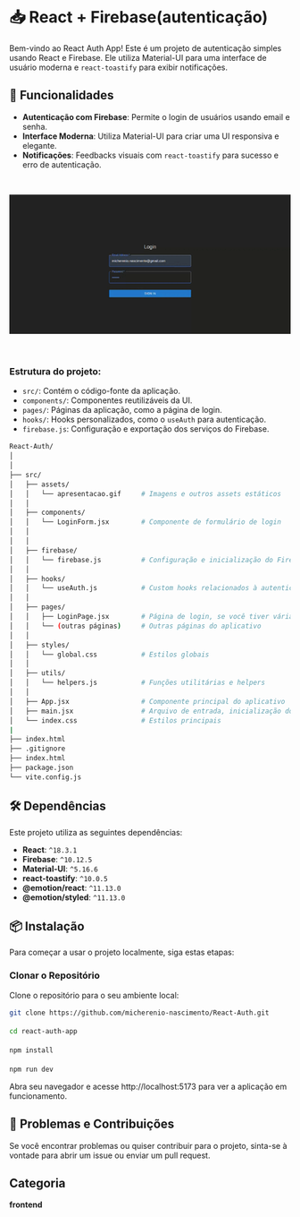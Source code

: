 # 📥 React + Firebase(autenticação)

Bem-vindo ao React Auth App! Este é um projeto de autenticação simples usando React e Firebase. Ele utiliza Material-UI para uma interface de usuário moderna e `react-toastify` para exibir notificações.

## 🚀 Funcionalidades

- **Autenticação com Firebase**: Permite o login de usuários usando email e senha.
- **Interface Moderna**: Utiliza Material-UI para criar uma UI responsiva e elegante.
- **Notificações**: Feedbacks visuais com `react-toastify` para sucesso e erro de autenticação.

<br>

![](./src/assets/apresentacao.gif)

<br>

### Estrutura do projeto:

- `src/`: Contém o código-fonte da aplicação.
- `components/`: Componentes reutilizáveis da UI.
- `pages/`: Páginas da aplicação, como a página de login.
- `hooks/`: Hooks personalizados, como o `useAuth` para autenticação.
- `firebase.js`: Configuração e exportação dos serviços do Firebase.


```bash
React-Auth/
│
│
├── src/
│   ├── assets/
│   │   └── apresentacao.gif     # Imagens e outros assets estáticos
│   │
│   ├── components/
│   │   └── LoginForm.jsx        # Componente de formulário de login
│   │    
│   │
│   ├── firebase/
│   │   └── firebase.js          # Configuração e inicialização do Firebase
│   │
│   ├── hooks/
│   │   └── useAuth.js           # Custom hooks relacionados à autenticação
│   │
│   ├── pages/
│   │   ├── LoginPage.jsx        # Página de login, se você tiver várias páginas
│   │   └── (outras páginas)     # Outras páginas do aplicativo
│   │
│   ├── styles/
│   │   └── global.css           # Estilos globais
│   │
│   ├── utils/
│   │   └── helpers.js           # Funções utilitárias e helpers
│   │
│   ├── App.jsx                  # Componente principal do aplicativo
│   ├── main.jsx                 # Arquivo de entrada, inicialização do React
│   └── index.css                # Estilos principais
|              
├── index.html
├── .gitignore
├── index.html
├── package.json
└── vite.config.js

```

## 🛠️ Dependências

Este projeto utiliza as seguintes dependências:

- **React**: `^18.3.1`
- **Firebase**: `^10.12.5`
- **Material-UI**: `^5.16.6`
- **react-toastify**: `^10.0.5`
- **@emotion/react**: `^11.13.0`
- **@emotion/styled**: `^11.13.0`

## 📦 Instalação

Para começar a usar o projeto localmente, siga estas etapas:

### Clonar o Repositório

Clone o repositório para o seu ambiente local:

```sh
git clone https://github.com/micherenio-nascimento/React-Auth.git

cd react-auth-app

npm install

npm run dev

```

Abra seu navegador e acesse http://localhost:5173 para ver a aplicação em funcionamento.

## 🤔 Problemas e Contribuições
Se você encontrar problemas ou quiser contribuir para o projeto, sinta-se à vontade para abrir um issue ou enviar um pull request.


## Categoria
**frontend**